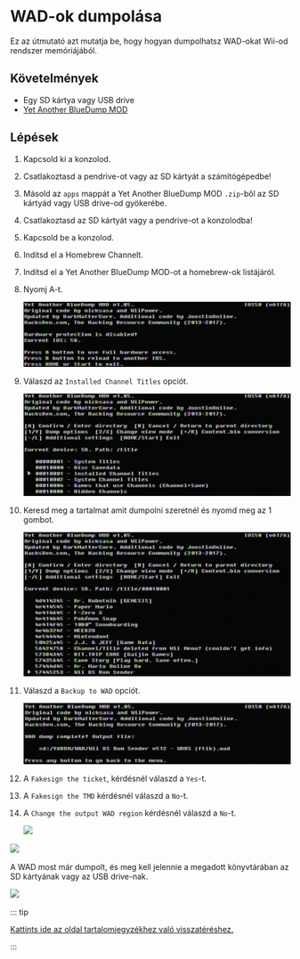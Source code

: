 # WAD-ok dumpolása

Ez az útmutató azt mutatja be, hogy hogyan dumpolhatsz WAD-okat Wii-od rendszer memóriájából.

## Követelmények

- Egy SD kártya vagy USB drive
- [Yet Another BlueDump MOD](https://oscwii.org/library/app/Yet-Another-BlueDump-Mod)

## Lépések

1. Kapcsold ki a konzolod.

2. Csatlakoztasd a pendrive-ot vagy az SD kártyát a számítógépedbe!

3. Másold az `apps` mappát a Yet Another BlueDump MOD `.zip`-ből az SD kártyád vagy USB drive-od gyökerébe.

4. Csatlakoztasd az SD kártyát vagy a pendrive-ot a konzolodba!

5. Kapcsold be a konzolod.

6. Indítsd el a Homebrew Channelt.

7. Indítsd el a Yet Another BlueDump MOD-ot a homebrew-ok listájáról.

8. Nyomj A-t.

    ![](/images/homebrew/DumpWADS/1.png)

9. Válaszd az `Installed Channel Titles` opciót.

    ![](/images/homebrew/DumpWADS/2.png)

10. Keresd meg a tartalmat amit dumpolni szeretnél és nyomd meg az 1 gombot.

    ![](/images/homebrew/DumpWADS/3.png)

11. Válaszd a `Backup to WAD` opciót.

    ![](/images/homebrew/DumpWADS/4.png)

12. A `Fakesign the ticket`, kérdésnél válaszd a `Yes`-t.

13. A `Fakesign the TMD` kérdésnél válaszd a `No`-t.

14. A `Change the output WAD region` kérdésnél válaszd a `No`-t.

    ![](/images/homebrew/DumpWADS/5.png)

![](/images/homebrew/DumpWADS/6.png)

A WAD most már dumpolt, és meg kell jelennie a megadott könyvtárában az SD kártyának vagy az USB drive-nak.

![](/images/homebrew/DumpWADS/7.png)

::: tip

[Kattints ide az oldal tartalomjegyzékhez való visszatéréshez.](site-navigation)

:::